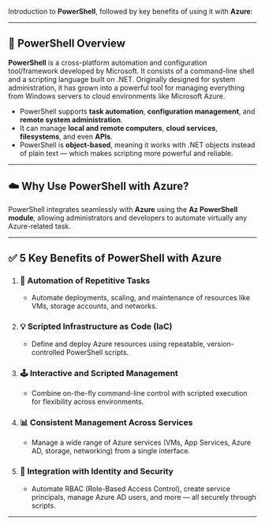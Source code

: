 Introduction to **PowerShell**, followed by key benefits of using it with **Azure**:

---

## 🧭 **PowerShell Overview**

**PowerShell** is a cross-platform automation and configuration tool/framework developed by Microsoft. It consists of a command-line shell and a scripting language built on .NET. Originally designed for system administration, it has grown into a powerful tool for managing everything from Windows servers to cloud environments like Microsoft Azure.

* PowerShell supports **task automation**, **configuration management**, and **remote system administration**.
* It can manage **local and remote computers**, **cloud services**, **filesystems**, and even **APIs**.
* PowerShell is **object-based**, meaning it works with .NET objects instead of plain text — which makes scripting more powerful and reliable.

---

## ☁️ **Why Use PowerShell with Azure?**

PowerShell integrates seamlessly with **Azure** using the **Az PowerShell module**, allowing administrators and developers to automate virtually any Azure-related task.

---

## ✅ **5 Key Benefits of PowerShell with Azure**

1. ### 🔄 **Automation of Repetitive Tasks**

   * Automate deployments, scaling, and maintenance of resources like VMs, storage accounts, and networks.

2. ### 💡 **Scripted Infrastructure as Code (IaC)**

   * Define and deploy Azure resources using repeatable, version-controlled PowerShell scripts.

3. ### 🕹️ **Interactive and Scripted Management**

   * Combine on-the-fly command-line control with scripted execution for flexibility across environments.

4. ### 📊 **Consistent Management Across Services**

   * Manage a wide range of Azure services (VMs, App Services, Azure AD, storage, networking) from a single interface.

5. ### 🔐 **Integration with Identity and Security**

   * Automate RBAC (Role-Based Access Control), create service principals, manage Azure AD users, and more — all securely through scripts.

---


